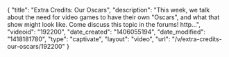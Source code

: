 {
    "title": "Extra Credits: Our Oscars",
    "description": "This week, we talk about the need for video games to have their own \"Oscars\", and what that show might look like. Come discuss this topic in the forums! http...",
    "videoid": "192200",
    "date_created": "1406055194",
    "date_modified": "1418181780",
    "type": "captivate",
    "layout": "video",
    "url": "\/v\/extra-credits-our-oscars\/192200"
}